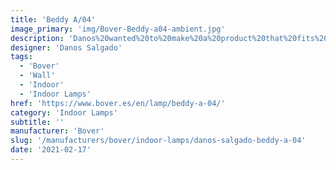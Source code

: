 ```yaml
---
title: 'Beddy A/04'
image_primary: 'img/Bover-Beddy-a04-ambient.jpg'
description: 'Danos%20wanted%20to%20make%20a%20product%20that%20fits%20a%20very%20specific%20need%3A%20restrict%20the%20light%20to%20the%20area%20where%20the%20person%20wants%20to%20read%2C%20but%20at%20the%20same%20time%20move%20away%20from%20the%20excessively%20technical%20solutions%20to%20create%20a%20pleasant%20and%20dim%20light.%20This%20was%20achieved%20by%20working%20the%20LED%20light%20through%20a%20white%20diffuser%20that%20projects%20light%20in%20all%20directions.%20The%20light%20can%20be%20controlled%20with%20a%20simple%20movement%20achieving%20a%20very%20cozy%20illumination%20in%20a%20limited%20area%20without%20disturbing%20the%20person%20who%20rests%20at%20your%20side.%20Light%2C%20versatile%20and%20fresh.%20Perfect%20for%20minimalist%20spaces.'
designer: 'Danos Salgado'
tags:
  - 'Bover'
  - 'Wall'
  - 'Indoor'
  - 'Indoor Lamps'
href: 'https://www.bover.es/en/lamp/beddy-a-04/'
category: 'Indoor Lamps'
subtitle: ''
manufacturer: 'Bover'
slug: '/manufacturers/bover/indoor-lamps/danos-salgado-beddy-a-04'
date: '2021-02-17'
---
```

